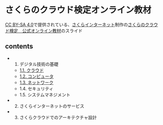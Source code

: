 # さくらのクラウド検定オンライン教材

[CC BY-SA 4.0](https://creativecommons.org/licenses/by-sa/4.0/deed.ja)で提供されている、[さくらインターネット](https://www.sakura.ad.jp/)制作の[さくらのクラウド検定　公式オンライン教材](https://zero2one.jp/product/sakuracloudcertificate/)のスライド

## contents

- 1. デジタル技術の基礎
  - [1.1. クラウド](1.1_Cloud.pdf)
  - [1.2. コンピュータ](1.2_Computer.pdf)
  - [1.3. ネットワーク](1.3_Network.pdf)
  - 1.4. セキュリティ
  - 1.5. システムマネジメント
- 2. さくらインターネットのサービス
- 3. さくらクラウドでのアーキテクチャ設計
